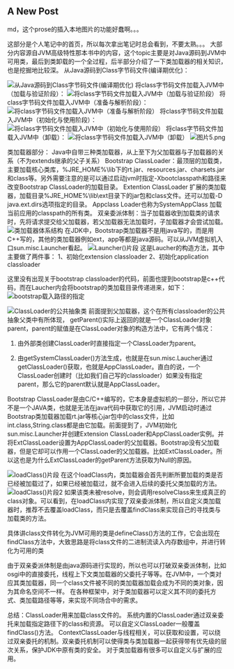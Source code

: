 ## A New Post
md，这个prose的插入本地图片的功能好蠢啊。。。

这部分是个人笔记中的首页，所以每次拿出笔记时总会看到，不要太熟。。。
大部分内容源自JVM高级特性那本书中的内容，这个topic主要是对Java源码到JVM中可用类，最后到类卸载的一个全过程，后半部分介绍了一下类加载器的相关知识，也是挖掘地比较深。
从Java源码到Class字节码文件(编译期优化)：

![从Java源码到Class字节码文件(编译期优化)]({{site.baseurl}}/https://raw.githubusercontent.com/princezc/JavaSE/master/%E5%9B%BE%E7%89%871.png)
将class字节码文件加载入JVM中（加载与验证阶段）：
![将class字节码文件加载入JVM中（加载与验证阶段）]({{site.baseurl}}//%E5%9B%BE%E7%89%872.png)
将class字节码文件加载入JVM中（准备与解析阶段）：
![将class字节码文件加载入JVM中（准备与解析阶段）]({{site.baseurl}}//%E5%9B%BE%E7%89%873.png)
将class字节码文件加载入JVM中（初始化与使用阶段）：
![将class字节码文件加载入JVM中（初始化与使用阶段）]({{site.baseurl}}//%E5%9B%BE%E7%89%874.png)
将class字节码文件加载入JVM中（卸载）：
![将class字节码文件加载入JVM中（卸载）]({{site.baseurl}}//%E5%9B%BE%E7%89%875.png)
![图片5.png]({{site.baseurl}}/图片5.png)

类加载器部分：
Java中自带三种类加载器，从上至下为父加载器与子加载器的关系（不为extends继承的父子关系）
Bootstrap ClassLoader：最顶层的加载类，主要加载核心类库，%JRE_HOME%\lib下的rt.jar、resources.jar、charsets.jar和class等。另外需要注意的是可以通过启动jvm时指定-Xbootclasspath和路径来改变Bootstrap ClassLoader的加载目录。
Extention ClassLoader 扩展的类加载器，加载目录%JRE_HOME%\lib\ext目录下的jar包和class文件。还可以加载-D java.ext.dirs选项指定的目录。
Appclass Loader也称为SystemAppClass 加载当前应用的classpath的所有类。
双亲委派体制：当子加载器收到加载类的请求时，先将请求提交给父加载器，若父加载器无法加载时，子加载器才会尝试加载。
![类加载器体系结构]({{site.baseurl}}//%E5%9B%BE%E7%89%876.png)
在JDK中，Bootstrap类加载器不是用java写的，而是用C++写的，其他的类加载器例如ext，app等都是java源码。可以从JVM虚拟机入口sun.misc.Launcher看起。
![Launcher()片段]({{site.baseurl}}//%E5%9B%BE%E7%89%877.png)
这是Laucher的构造方法，其中主要做了两件事：
1、初始化extension classloader
2、初始化application classloader

这里没有出现关于bootstrap classloader的代码，前面也提到bootstrap是c++代码，而在Laucher内会将bootstrap的类加载目录传递进来，如下：
![bootstrap载入路径的指定]({{site.baseurl}}//%E5%9B%BE%E7%89%878.png)

![ClassLoader的公共抽象类]({{site.baseurl}}//%E5%9B%BE%E7%89%879.png)
前面提到父加载器，这个在所有classloader的公共抽象父类中有所体现，
getParent()实际上返回的就是一个ClassLoader对象parent，parent的赋值是在ClassLoader对象的构造方法中，它有两个情况：
1. 由外部类创建ClassLoader时直接指定一个ClassLoader为parent。

2. 由getSystemClassLoader()方法生成，也就是在sun.misc.Laucher通过getClassLoader()获取，也就是AppClassLoader。直白的说，一个ClassLoader创建时（比如我们自己写的classloader）如果没有指定parent，那么它的parent默认就是AppClassLoader。

Bootstrap ClassLoader是由C/C++编写的，它本身是虚拟机的一部分，所以它并不是一个JAVA类，也就是无法在java代码中获取它的引用，JVM启动时通过Bootstrap类加载器加载rt.jar等核心jar包中的class文件，比如int.class,String.class都是由它加载。前面提到了，JVM初始化sun.misc.Launcher并创建Extension ClassLoader和AppClassLoader实例。并将ExtClassLoader设置为AppClassLoader的父加载器。Bootstrap没有父加载器，但是它却可以作用一个ClassLoader的父加载器。比如ExtClassLoader。所以这也是为什么ExtClassLoader的getParent方法获取为Null的原因。

![loadClass()片段]({{site.baseurl}}//%E5%9B%BE%E7%89%8710.png)
在这个loadClass内，类加载器会首先判断所要加载的类是否已经被加载过了，如果已经被加载过，就不会进入后续的委托父类加载的方法。
![loadClass()片段2]({{site.baseurl}}//%E5%9B%BE%E7%89%8711.png)
如果该类未被resolve，则会调用resolveClass来生成真正的class对象。可以看到，在loadClass内实现了双亲委派体制，所以自定义类加载器时，推荐不去覆盖loadClass，而只是去覆盖findClass来实现自己的寻找类与加载类的方法。

具体讲class文件转化为JVM可用的类是defineClass()方法的工作，它会出现在findClass方法中，大致思路是将class文件的二进制流读入内存数组中，并进行转化为可用的类

由于双亲委派体制是由java源码进行实现的，所以也可以打破双亲委派体制，比如osgi中的直接委托，线程上下文类加载器的父委托子等等。在JVM中，一个类对应其类加载器，同一个class文件被不同的类加载器加载会成为不同的类对象，因为其命名空间不一样。
在各种框架中，对于类加载器可以定义其不同的委托方式、类加载路径等等，来实现不同场合中的需求。

总结：ClassLoader用来加载class文件的。
系统内置的ClassLoader通过双亲委托来加载指定路径下的class和资源。
可以自定义ClassLoader一般覆盖findClass()方法。
ContextClassLoader与线程相关，可以获取和设置，可以绕过双亲委托的机制。双亲委托机制可以使得类与类加载器一起获得带有优先级的层次关系，保护JDK中原有类的安全。
对于类加载器有很多可以自定义与扩展的应用。

